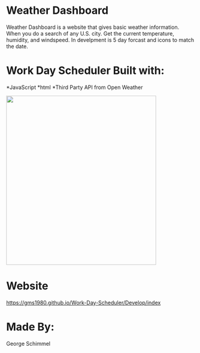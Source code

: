 # Weather Dashboard

Weather Dashboard is a website that gives basic weather information.  When you do a search of any
U.S. city.  Get the current temperature, humidity, and windspeed. In develpment is 5 day forcast and icons 
to match the date. 


# Work Day Scheduler Built with:
*JavaScript 
*html 
*Third Party API from Open Weather

<img src="Develop/Images/Week Day Scheduler.jpg" width="400" height="450">

# Website
https://gms1980.github.io/Work-Day-Scheduler/Develop/index


# Made By:
George Schimmel
